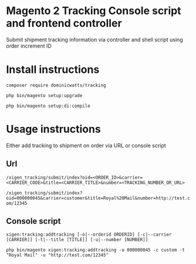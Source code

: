 # Magento 2 Tracking Console script and frontend controller #

Submit shipment tracking information via controller and shell script using order increment ID

# Install instructions #

`composer require dominicwatts/tracking`

`php bin/magento setup:upgrade`

`php bin/magento setup:di:compile`

# Usage instructions #

Either add tracking to shipment on order via URL or console script

## Url ##

`/xigen_tracking/submit/index?oid=<ORDER_ID>&carrier=<CARRIER_CODE>&title=<CARRIER_TITLE>&number=<TRACKING_NUMBER_OR_URL>`

`/xigen_tracking/submit/index?oid=000000045&carrier=customer&title=Royal%20Mail&number=http://test.com/12345`

## Console script ##

`xigen:tracking:addtracking [-o|--orderid ORDERID] [-c|--carrier [CARRIER]] [-t|--title [TITLE]] [-u|--number [NUMBER]]`
     
`php bin/magento xigen:tracking:addtracking -o 000000045 -c custom -t "Royal Mail" -u "http://test.com/12345"`




